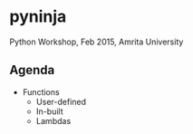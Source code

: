 # pyninja
Python Workshop, Feb 2015, Amrita University 

## Agenda

* Functions
    - User-defined
    - In-built
    - Lambdas